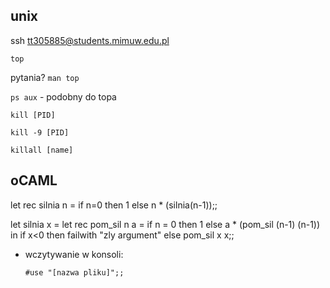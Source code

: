 ## unix

ssh tt305885@students.mimuw.edu.pl

`top`

pytania? `man top`

`ps aux` - podobny do topa

`kill [PID]`

`kill -9 [PID]`

`killall [name]`

## oCAML

let rec silnia n = if n=0 then 1 else n * (silnia(n-1));;

let silnia x = let rec pom_sil n a =  if n = 0 then 1 else a * (pom_sil (n-1) (n-1)) in if x<0 then failwith "zly argument" else pom_sil x x;;

* wczytywanie w konsoli:

    `#use "[nazwa pliku]";;`
